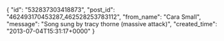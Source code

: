  {
   "id": "532837303418873",
   "post_id": "462493170453287_462528253783112",
   "from_name": "Cara Small",
   "message": "Song sung by tracy thorne (massive attack)",
   "created_time": "2013-07-04T15:31:17+0000"
 }
